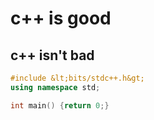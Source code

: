# c++ is good

## c++ isn't bad

```c++
#include &lt;bits/stdc++.h&gt;
using namespace std;

int main() {return 0;}
```
